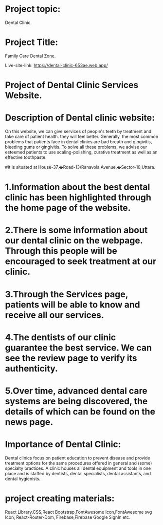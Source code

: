 # Project topic:

Dental Clinic.

# Project Title:

Family Care Dental Zone.

Live-site-link: https://dental-clinic-653ae.web.app/

# Project of Dental Clinic Services Website.

# Description of Dental clinic website:

On this website, we can give services of people's teeth by treatment and take care of patient health. they will feel better.
Generally, the most common problems that patients face in dental clinics are bad breath and gingivitis, bleeding gums or gingivitis. To solve all these problems, we advise our esteemed patients to use scaling-polishing, curative treatment as well as an effective toothpaste.

#It is situated at House-37,�Road-13/Ranavola Avenue,�Sector-10,Uttara.

# 1.Information about the best dental clinic has been highlighted through the home page of the website.

# 2.There is some information about our dental clinic on the webpage. Through this people will be encouraged to seek treatment at our clinic.

# 3.Through the Services page, patients will be able to know and receive all our services.

# 4.The dentists of our clinic guarantee the best service. We can see the review page to verify its authenticity.

# 5.Over time, advanced dental care systems are being discovered, the details of which can be found on the news page.

# Importance of Dental Clinic:

Dental clinics focus on patient education to prevent disease and provide treatment options for the same procedures offered in general and (some) specialty practices. A clinic houses all dental equipment and tools in one place and is staffed by dentists, dental specialists, dental assistants, and dental hygienists.

# project creating materials:

React Library,CSS,React Bootstrap,FontAwesome Icon,FontAwesome svg Icon, React-Router-Dom, Firebase,Firebase Google SignIn etc.
